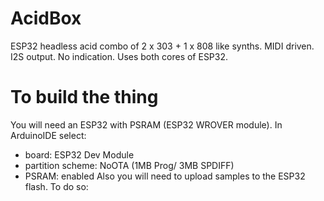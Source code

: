 # AcidBox
ESP32 headless acid combo of 2 x 303 + 1 x 808 like synths.
MIDI driven. I2S output. No indication. Uses both cores of ESP32.
# To build the thing
You will need an ESP32 with PSRAM (ESP32 WROVER module). In ArduinoIDE select: 
* board: ESP32 Dev Module
* partition scheme: NoOTA (1MB Prog/ 3MB SPDIFF)
* PSRAM: enabled
Also you will need to upload samples to the ESP32 flash. To do so:

